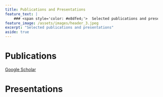 ```yaml
---
title: Publications and Presentations
feature_text: |
    ### <span style='color: #e8dfe4;'>  Selected publications and presentations </span>
feature_image: /assets/images/header_3.jpeg
excerpt: "Selected publications and presentations"
aside: true
---
```




# Publications

[Google Scholar](https://scholar.google.com/citations?user=QUNFVHkAAAAJ&hl=en)

# Presentations

